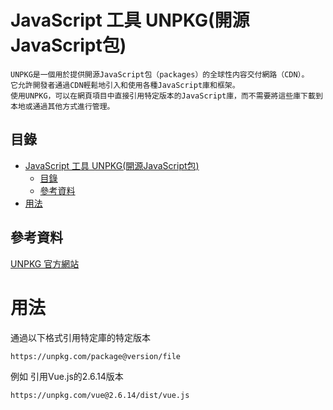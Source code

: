 # JavaScript 工具 UNPKG(開源JavaScript包)

```
UNPKG是一個用於提供開源JavaScript包（packages）的全球性内容交付網路（CDN）。
它允許開發者通過CDN輕鬆地引入和使用各種JavaScript庫和框架。
使用UNPKG，可以在網頁項目中直接引用特定版本的JavaScript庫，而不需要將這些庫下載到本地或通過其他方式進行管理。
```

## 目錄

- [JavaScript 工具 UNPKG(開源JavaScript包)](#javascript-工具-unpkg開源javascript包)
	- [目錄](#目錄)
	- [參考資料](#參考資料)
- [用法](#用法)

## 參考資料

[UNPKG 官方網站](https://unpkg.com/)

# 用法

通過以下格式引用特定庫的特定版本

```
https://unpkg.com/package@version/file
```

例如 引用Vue.js的2.6.14版本

```
https://unpkg.com/vue@2.6.14/dist/vue.js
```
